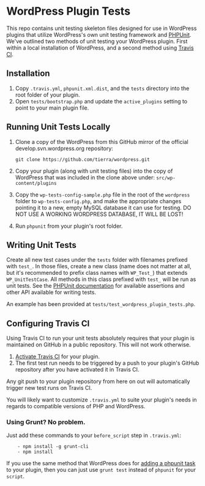 WordPress Plugin Tests
======================

This repo contains unit testing skeleton files designed for use in WordPress
plugins that utilize WordPress's own unit testing framework and
[PHPUnit](https://github.com/sebastianbergmann/phpunit/). We've outlined two
methods of unit testing your WordPress plugin. First within a local installation
of WordPress, and a second method using [Travis CI](http://travis-ci.org/).

Installation
------------

1. Copy `.travis.yml`, `phpunit.xml.dist`, and the `tests` directory into the
   root folder of your plugin.
2. Open `tests/bootstrap.php` and update the `active_plugins` setting to point
   to your main plugin file.

Running Unit Tests Locally
--------------------------

1. Clone a copy of the WordPress from this GitHub mirror of the official
   develop.svn.wordpress.org repository:

   ```git clone https://github.com/tierra/wordpress.git```

2. Copy your plugin (along with unit testing files) into the copy of WordPress
   that was included in the clone above under: `src/wp-content/plugins`
3. Copy the `wp-tests-config-sample.php` file in the root of the `wordpress`
   folder to `wp-tests-config.php`, and make the appropriate changes pointing
   it to a new, empty MySQL database it can use for testing. DO NOT USE A
   WORKING WORDPRESS DATABASE, IT WILL BE LOST!
4. Run `phpunit` from your plugin's root folder.

Writing Unit Tests
------------------

Create all new test cases under the `tests` folder with filenames prefixed with
`test_`. In those files, create a new class (name does not matter at all, but
it's recommended to prefix class names with `WP_Test_`) that extends
`WP_UnitTestCase`. All methods in this class prefixed with `test_` will be run
as unit tests. See the [PHPUnit documentation](http://www.phpunit.de/manual/current/en/)
for available assertions and other API available for writing tests.

An example has been provided at `tests/test_wordpress_plugin_tests.php`.

Configuring Travis CI
---------------------

Using Travis CI to run your unit tests absolutely requires that your plugin
is maintained on GitHub in a public repository. This will not work otherwise.

1. [Activate Travis CI](http://travis-ci.org/profile) for your plugin.
2. The first test run needs to be triggered by a push to your plugin's GitHub
   repository after you have activated it in Travis CI.

Any git push to your plugin repository from here on out will automatically
trigger new test runs on Travis CI.

You will likely want to customize `.travis.yml` to suite your plugin's needs in
regards to compatible versions of PHP and WordPress.

### Using Grunt? No problem.

Just add these commands to your `before_script` step in `.travis.yml`:

```
    - npm install -g grunt-cli
    - npm install
```

If you use the same method that WordPress does for
[adding a phpunit task](http://core.trac.wordpress.org/browser/trunk/Gruntfile.js)
to your plugin, then you can just use `grunt test` instead of `phpunit` for your
`script`.

